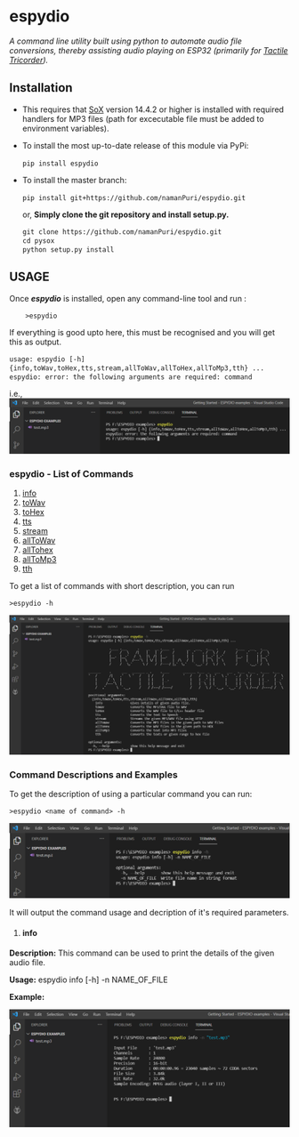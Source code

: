 # espydio

*A command line utility built using python to automate audio file conversions, thereby assisting audio playing on ESP32 (primarily for [Tactile Tricorder](temp)).*

## Installation

- This requires that [SoX](http://sox.sourceforge.net/) version 14.4.2 or higher is installed with required handlers for MP3 files (path for excecutable file must be added to environment variables).

- To install the most up-to-date release of this module via PyPi:

    ```pip install espydio```

- To install the master branch:

    ```pip install git+https://github.com/namanPuri/espydio.git```

    or, **Simply clone the git repository and install setup.py.**

    ```shell
    git clone https://github.com/namanPuri/espydio.git
    cd pysox
    python setup.py install
    ```

## USAGE

Once ***espydio*** is installed, open any command-line tool and run :

```shell
    >espydio
```

If everything is good upto here, this must be recognised and you will get this as output.

```shell
usage: espydio [-h] {info,toWav,toHex,tts,stream,allToWav,allToHex,allToMp3,tth} ...
espydio: error: the following arguments are required: command
```

i.e.,
![Installation test](docs/images/espydio_check.PNG)

### espydio - List of Commands

1. [info](#info)
2. [toWav](#toWav)
3. [toHex](#toHex)
4. [tts](#tts)
5. [stream](#stream)
6. [allToWav](#allToWav)
7. [allTohex](#allToHex)
8. [allToMp3](#allToMp3)
9. [tth](#th)

To get a list of commands with short description, you can run

```shell
>espydio -h
```

![espydioHelp](docs/images/help.PNG)

### Command Descriptions and Examples

To get the description of using a particular command you can run:

```shell
>espydio <name of command> -h
```

![Command Usage](docs/images/command_usage.PNG)

It will output the command usage and decription of it's required parameters.

1. #### info <a name="info"></a>

**Description:** This command can be used to print the details of the given audio file. 

**Usage:** espydio info [-h] -n NAME_OF_FILE

**Example:**

![espydioHelp](docs/images/info_usage.PNG)

